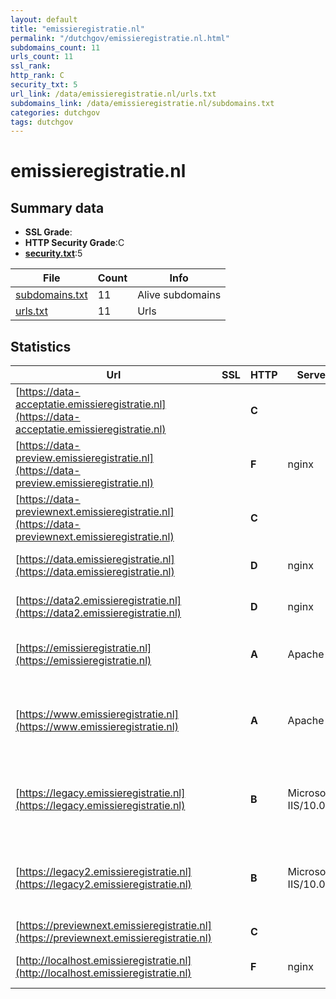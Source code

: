 ```yaml
---
layout: default
title: "emissieregistratie.nl"
permalink: "/dutchgov/emissieregistratie.nl.html"
subdomains_count: 11
urls_count: 11
ssl_rank: 
http_rank: C
security_txt: 5
url_link: /data/emissieregistratie.nl/urls.txt
subdomains_link: /data/emissieregistratie.nl/subdomains.txt
categories: dutchgov
tags: dutchgov
---
```



# emissieregistratie.nl
## Summary data


 - **SSL Grade**:
 - **HTTP Security Grade**:C
 - **[security.txt](https://www.digitaleoverheid.nl/nieuws/standaard-security-txt-nu-verplicht-voor-overheid/)**:5


| File       | Count | Info |
|------------|-------|------|
|[subdomains.txt](/DutchGovScope/data/emissieregistratie.nl/subdomains.txt)|11|Alive subdomains|
|[urls.txt](/DutchGovScope/data/emissieregistratie.nl/urls.txt)|11|Urls|


## Statistics


| Url | SSL | HTTP | Server | Cookie | HSTS | CORS | CTO | CSP | XFO | XXP | RP |FP| Tech |Title |
|--------|-------|-------|------|------|------|------|------|------|------|------|------|------|------|------|
|[https://data-acceptatie.emissieregistratie.nl](https://data-acceptatie.emissieregistratie.nl)| | **C**||:warning: |:white_check_mark: | | | | | :white_check_mark: | :white_check_mark: | |F5 BigIP HSTS||
|[https://data-preview.emissieregistratie.nl](https://data-preview.emissieregistratie.nl)| | **F**|nginx| | | | | | | | :white_check_mark: | |HSTS Java Nginx|Emissieregistrat...|
|[https://data-previewnext.emissieregistratie.nl](https://data-previewnext.emissieregistratie.nl)| | **C**||:warning: |:white_check_mark: | | | | | :white_check_mark: | :white_check_mark: | |F5 BigIP HSTS||
|[https://data.emissieregistratie.nl](https://data.emissieregistratie.nl)| | **D**|nginx|:white_check_mark: |:white_check_mark: | :warning:| | | | :white_check_mark: | :white_check_mark: | |HSTS Java Nginx|Emissieregistrat...|
|[https://data2.emissieregistratie.nl](https://data2.emissieregistratie.nl)| | **D**|nginx|:warning: |:white_check_mark: | :warning:| | | | :white_check_mark: | :white_check_mark: | |HSTS Java Nginx|Emissieregistrat...|
|[https://emissieregistratie.nl](https://emissieregistratie.nl)| | **A**|Apache| |:white_check_mark: | | | | :white_check_mark: | :white_check_mark: | :white_check_mark: | |Apache HTTP Server HSTS|301 Moved Perman...|
|[https://www.emissieregistratie.nl](https://www.emissieregistratie.nl)| | **A**|Apache| |:white_check_mark: | | | | :white_check_mark: | :white_check_mark: | :white_check_mark: | |Apache HTTP Server Drupal HSTS PHP|Alle emissiegege...|
|[https://legacy.emissieregistratie.nl](https://legacy.emissieregistratie.nl)| | **B**|Microsoft-IIS/10.0| |:white_check_mark: | | | | | :white_check_mark: | :white_check_mark: | |HSTS IIS:10.0 Microsoft ASP.NET Windows Server|Emissie Registra...|
|[https://legacy2.emissieregistratie.nl](https://legacy2.emissieregistratie.nl)| | **B**|Microsoft-IIS/10.0| |:white_check_mark: | | | | | :white_check_mark: | :white_check_mark: | |HSTS IIS:10.0 Microsoft ASP.NET Windows Server|Emissie Registra...|
|[https://previewnext.emissieregistratie.nl](https://previewnext.emissieregistratie.nl)| | **C**||:warning: |:white_check_mark: | | | | | :white_check_mark: | :white_check_mark: | |F5 BigIP HSTS||
|[http://localhost.emissieregistratie.nl](http://localhost.emissieregistratie.nl)| | **F**|nginx|:o: | | | | | :white_check_mark: | :white_check_mark: | :white_check_mark: | |Laravel Nginx PHP|Weakpass|


